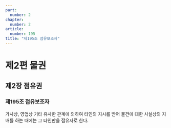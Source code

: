 ```yaml
---
part:
  number: 2
chapter:
  number: 2
article:
  number: 195
title: "제195조 점유보조자"
---
```


# 제2편 물권

## 제2장 점유권

### 제195조 점유보조자

가사상, 영업상 기타 유사한 관계에 의하여 타인의 지시를 받어 물건에 대한 사실상의 지배를 하는 때에는 그 타인만을 점유자로 한다.
